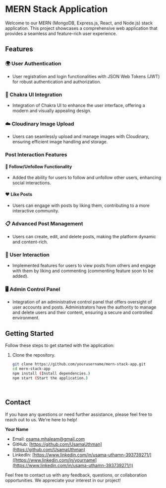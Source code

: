 # MERN Stack Application

Welcome to our MERN (MongoDB, Express.js, React, and Node.js) stack application. This project showcases a comprehensive web application that provides a seamless and feature-rich user experience.

## Features

### :earth_africa: User Authentication

- User registration and login functionalities with JSON Web Tokens (JWT) for robust authentication and authorization.

### :art: Chakra UI Integration

- Integration of Chakra UI to enhance the user interface, offering a modern and visually appealing design.

### :cloud: Cloudinary Image Upload

- Users can seamlessly upload and manage images with Cloudinary, ensuring efficient image handling and storage.

### Post Interaction Features

#### :handshake: Follow/Unfollow Functionality

- Added the ability for users to follow and unfollow other users, enhancing social interactions.

#### :heart: Like Posts

- Users can engage with posts by liking them, contributing to a more interactive community.

### :clipboard: Advanced Post Management

- Users can create, edit, and delete posts, making the platform dynamic and content-rich.

### :speech_balloon: User Interaction

- Implemented features for users to view posts from others and engage with them by liking and commenting (commenting feature soon to be added).

### :desktop_computer: Admin Control Panel

- Integration of an administrative control panel that offers oversight of user accounts and posts. Administrators have the authority to manage and delete users and their content, ensuring a secure and controlled environment.

## Getting Started

Follow these steps to get started with the application:

1. Clone the repository.

   ```bash
   git clone https://github.com/yourusername/mern-stack-app.git
   cd mern-stack-app
   npm install (Install dependencies.)
   npm start (Start the application.)
   



<!-- Contact -->
## Contact

If you have any questions or need further assistance, please feel free to reach out to us. We're here to help!

**Your Name**  
- Email: [osama.mhaleam@gmail.com](mailto:osama.mhaleam@gmail.com)
- GitHub: [https://github.com/UsamaUthman](https://github.com/UsamaUthman)
- LinkedIn: [https://www.linkedin.com/in/usama-uthamn-393739271/]([https://www.linkedin.com/in/yourname](https://www.linkedin.com/in/usama-uthamn-393739271/))


Feel free to contact us with any feedback, questions, or collaboration opportunities. We appreciate your interest in our project!





  
